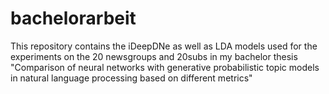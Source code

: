 # bachelorarbeit
This repository contains the iDeepDNe as well as LDA models used for the experiments on the 20 newsgroups and 20subs in my bachelor thesis 
"Comparison of neural networks with generative probabilistic topic models in natural
language processing based on different metrics"




